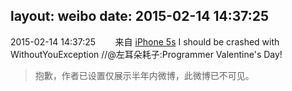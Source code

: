 layout: weibo
date: 2015-02-14 14:37:25
---
<meta name="referrer" content="no-referrer" />

2015-02-14 14:37:25  &nbsp;&nbsp;&nbsp;&nbsp;&nbsp;&nbsp; 来自 <a href="sinaweibo://customweibosource" rel="nofollow">iPhone 5s</a>
I should be crashed with WithoutYouException  //@左耳朵耗子:Programmer Valentine's Day!
>  抱歉，作者已设置仅展示半年内微博，此微博已不可见。 ​​​
